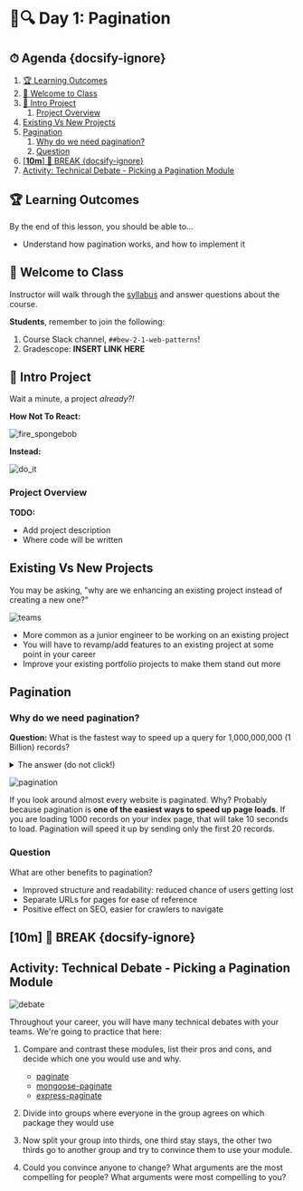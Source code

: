 # 📄🔍 Day 1: Pagination

<!-- > -->

<!-- omit in toc -->
## ⏱ Agenda {docsify-ignore}

1. [🏆 Learning Outcomes](#%F0%9F%8F%86-learning-outcomes)
1. [👋 Welcome to Class](#%F0%9F%91%8B-welcome-to-class)
1. [📁 Intro Project](#%F0%9F%93%81-intro-project)
   1. [Project Overview](#project-overview)
1. [Existing Vs New Projects](#existing-vs-new-projects)
1. [Pagination](#pagination)
   1. [Why do we need pagination?](#why-do-we-need-pagination%3F)
   1. [Question](#question)
1. [[**10m**] 🌴 BREAK {docsify-ignore}](#%5B%2a%2a10m%2a%2a%5D-%F0%9F%8C%B4-break-%7Bdocsify-ignore%7D)
1. [Activity: Technical Debate - Picking a Pagination Module](#activity%3A-technical-debate---picking-a-pagination-module)

<!-- > -->

## 🏆 Learning Outcomes

By the end of this lesson, you should be able to...

- Understand how pagination works, and how to implement it

<!-- > -->

## 👋 Welcome to Class

Instructor will walk through the [syllabus](https://make.sc/bew2.1) and answer questions about the course.

**Students**, remember to join the following:

1. Course Slack channel, `##bew-2-1-web-patterns`!
1. Gradescope: **INSERT LINK HERE**

<!-- > -->

## 📁 Intro Project

Wait a minute, a project _already?!_

**How Not To React:**

![fire_spongebob](assets/fire_spongebob.gif)

<!-- v -->

**Instead:**

![do_it](assets/do_it.gif)

<!-- v -->

### Project Overview

**TODO:**

- Add project description
- Where code will be written


<!-- > -->

## Existing Vs New Projects

You may be asking, "why are we enhancing an existing project instead of creating a new one?"

![teams](assets/teams.jpg)

- More common as a junior engineer to be working on an existing project
- You will have to revamp/add features to an existing project at some point in your career
- Improve your existing portfolio projects to make them stand out more


<!-- > -->

## Pagination

### Why do we need pagination?

**Question:** What is the fastest way to speed up a query for 1,000,000,000 (1 Billion) records?

<!-- v -->

<details>
  <summary>
    The answer (do not click!)
  </summary>
  Use pagination to only return the first 20 records like .... Google does!
  <img src='google.png' />
</details>

<!-- v -->

![pagination](assets/pagination.png)

If you look around almost every website is paginated. Why? Probably because pagination is **one of the easiest ways to speed up page loads**. If you are loading 1000 records on your index page, that will take 10 seconds to load. Pagination will speed it up by sending only the first 20 records.

<!-- v -->

### Question

What are other benefits to pagination?

<!-- v -->

- Improved structure and readability: reduced chance of users getting lost
- Separate URLs for pages for ease of reference
- Positive effect on SEO, easier for crawlers to navigate

<!-- > -->


## [**10m**] 🌴 BREAK {docsify-ignore}

<!-- > -->


## Activity: Technical Debate - Picking a Pagination Module

![debate](assets/debate.jpeg)

Throughout your career, you will have many technical debates with your teams. We're going to practice that here:

1. Compare and contrast these modules, list their pros and cons, and decide which one you would use and why.

     - [paginate](https://www.npmjs.com/package/paginate)
     - [mongoose-paginate](https://www.npmjs.com/package/mongoose-paginate)
     - [express-paginate](https://www.npmjs.com/package/express-paginate)
2. Divide into groups where everyone in the group agrees on which package they would use
3. Now split your group into thirds, one third stay stays, the other two thirds go to another group and try to convince them to use your module.
4. Could you convince anyone to change? What arguments are the most compelling for people?  What arguments were most compelling to you?

<!-- > -->

